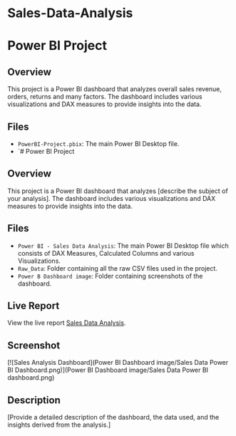 # Sales-Data-Analysis

# Power BI Project

## Overview
This project is a Power BI dashboard that analyzes overall sales revenue, orders, returns and many factors. The dashboard includes various visualizations and DAX measures to provide insights into the data.

## Files
- `PowerBI-Project.pbix`: The main Power BI Desktop file.
- `# Power BI Project

## Overview
This project is a Power BI dashboard that analyzes [describe the subject of your analysis]. The dashboard includes various visualizations and DAX measures to provide insights into the data.

## Files
- `Power BI - Sales Data Analysis`: The main Power BI Desktop file which consists of DAX Measures, Calculated Columns and various Visualizations.
- `Raw_Data`: Folder containing all the raw CSV files used in the project.
- `Power B Dashboard image`: Folder containing screenshots of the dashboard.

## Live Report
View the live report [Sales Data Analysis](https://bit.ly/4cTkjZc).

## Screenshot
[![Sales Analysis Dashboard](Power BI Dashboard image/Sales Data Power BI Dashboard.png)](Power BI Dashboard image/Sales Data Power BI dashboard.png)

## Description
[Provide a detailed description of the dashboard, the data used, and the insights derived from the analysis.]
